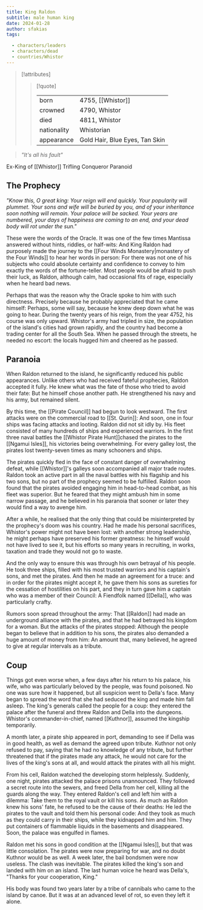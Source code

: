 ```yaml
---
title: King Raldon
subtitle: male human king
date: 2024-01-28
author: sfakias
tags:

  - characters/leaders
  - characters/dead
  - countries/Whistor
---
```

> [!attributes]
> 
> > [!quote]
> >
> > | | |
> > | --- | --- |
> > | born | 4755, [[Whistor]] |
> > | crowned | 4790, Whistor |
> > | died | 4811, Whistor |
> > | nationality | Whistorian |
> > | appearance | Gold Hair, Blue Eyes, Tan Skin |

> _"It's all his fault"_

Ex-King of [[Whistor]]
Trifling Conqueror
Paranoid

## The Prophecy

_"Know this, O great king: Your reign will end quickly. Your popularity will plummet. Your sons and wife will be buried by you, and of your inheritance soon nothing will remain. Your palace will be sacked. Your years are numbered, your days of happiness are coming to an end, and your dead body will rot under the sun."_

These were the words of the Oracle. It was one of the few times Mantissa answered without hints, riddles, or half-wits: And King Raldon had purposely made the journey to the [[Four Winds Monastery|monastery of the Four Winds]] to hear her words in person: For there was not one of his subjects who could absolute certainty and confidence to convey to him exactly the words of the fortune-teller. Most people would be afraid to push their luck, as Raldon, although calm, had occasional fits of rage, especially when he heard bad news.

Perhaps that was the reason why the Oracle spoke to him with such directness. Precisely because he probably appreciated that he came himself: Perhaps, some will say, because he knew deep down what he was going to hear. During the twenty years of his reign, from the year 4752, his course was only upward. Whistor's army had tripled in size, the population of the island's cities had grown rapidly, and the country had become a trading center for all the South Sea. When he passed through the streets, he needed no escort: the locals hugged him and cheered as he passed.

## Paranoia

When Raldon returned to the island, he significantly reduced his public appearances. Unlike others who had received fateful prophecies, Raldon accepted it fully. He knew what was the fate of those who tried to avoid their fate: But he himself chose another path. He strengthened his navy and his army, but remained silent.

By this time, the [[Pirate Council]] had begun to look westward. The first attacks were on the commercial road to [[St. Qurin]]: And soon, one in four ships was facing attacks and looting. Raldon did not sit idly by. His fleet consisted of many hundreds of ships and experienced warriors. In the first three naval battles the [[Whistor Pirate Hunt]]chased the pirates to the [[Ngamui Isles]], his victories being overwhelming. For every galley lost, the pirates lost twenty-seven times as many schooners and ships.

The pirates quickly fled in the face of constant danger of overwhelming defeat, while [[Whistor]]'s galleys soon accompanied all major trade routes. Raldon took an active part in all the naval battles with his flagship and his two sons, but no part of the prophecy seemed to be fulfilled. Raldon soon found that the pirates avoided engaging him in head-to-head combat, as his fleet was superior. But he feared that they might ambush him in some narrow passage, and he believed in his paranoia that sooner or later they would find a way to avenge him.

After a while, he realised that the only thing that could be misinterpreted by the prophecy's doom was his country. Had he made his personal sacrifices, Whistor's power might not have been lost: with another strong leadership, he might perhaps have preserved his former greatness: he himself would not have lived to see it, but his efforts so many years in recruiting, in works, taxation and trade they would not go to waste.

And the only way to ensure this was through his own betrayal of his people. He took three ships, filled with his most trusted warriors and his captain's sons, and met the pirates. And then he made an agreement for a truce: and in order for the pirates might accept it, he gave them his sons as sureties for the cessation of hostilities on his part, and they in turn gave him a captain who was a member of their Council: A Fiendfolk named [[Della]], who was particularly crafty.

Rumors soon spread throughout the army: That [[Raldon]] had made an underground alliance with the pirates, and that he had betrayed his kingdom for a woman. But the attacks of the pirates stopped: Although the people began to believe that in addition to his sons, the pirates also demanded a huge amount of money from him: An amount that, many believed, he agreed to give at regular intervals as a tribute.

## Coup

Things got even worse when, a few days after his return to his palace, his wife, who was particularly beloved by the people, was found poisoned. No one was sure how it happened, but all suspicion went to Della's face. Many began to spread the word that she had seduced the king and made him fall asleep. The king's generals called the people for a coup: they entered the palace after the funeral and threw Raldon and Della into the dungeons. Whistor's commander-in-chief, named [[Kuthnor]], assumed the kingship temporarily.

A month later, a pirate ship appeared in port, demanding to see if Della was in good health, as well as demand the agreed upon tribute. Kuthnor not only refused to pay, saying that he had no knowledge of any tribute, but further threatened that if the pirates made any attack, he would not care for the lives of the king's sons at all, and would attack the pirates with all his might.

From his cell, Raldon watched the developing storm helplessly. Suddenly, one night, pirates attacked the palace prisons unannounced. They followed a secret route into the sewers, and freed Della from her cell, killing all the guards along the way. They entered Raldon's cell and left him with a dilemma: Take them to the royal vault or kill his sons. As much as Raldon knew his sons' fate, he refused to be the cause of their deaths: He led the pirates to the vault and told them his personal code: And they took as much as they could carry in their ships, while they kidnapped him and him. They put containers of flammable liquids in the basements and disappeared. Soon, the palace was engulfed in flames.

Raldon met his sons in good condition at the [[Ngamui Isles]], but that was little consolation. The pirates were now preparing for war, and no doubt Kuthnor would be as well. A week later, the bail bondsmen were now useless. The clash was inevitable. The pirates killed the king's son and landed with him on an island. The last human voice he heard was Della's, "Thanks for your cooperation, King."

His body was found two years later by a tribe of cannibals who came to the island by canoe. But it was at an advanced level of rot, so even they left it alone.